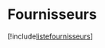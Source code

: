 # Fournisseurs

[!include[listefournisseurs](fournisseurs.listefournisseurs.autogen.md)]















































